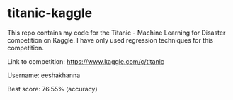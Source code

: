 # titanic-kaggle

This repo contains my code for the Titanic - Machine Learning for Disaster competition on Kaggle. I have only used regression techniques for this competition. 

Link to competition: https://www.kaggle.com/c/titanic

Username: eeshakhanna

Best score: 76.55% (accuracy)
